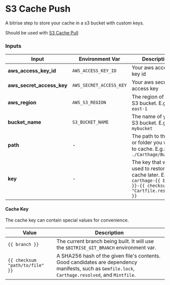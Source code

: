# S3 Cache Push

A bitrise step to store your cache in a s3 bucket with custom keys.

Should be used with [S3 Cache Pull](https://github.com/alephao/bitrise-step-s3-cache-pull)

### Inputs

Input|Environment Var|Description
-|-|-
**aws_access_key_id**|`AWS_ACCESS_KEY_ID`|Your aws access key id
**aws_secret_access_key**|`AWS_SECRET_ACCESS_KEY`|Your aws secret access key
**aws_region**|`AWS_S3_REGION`|The region of your S3 bucket. E.g.: `us-east-1 `
**bucket_name**|`S3_BUCKET_NAME`|The name of your S3 bucket. E.g.: `mybucket`
**path**|-|The path to the file or folder you want to cache. E.g.: `./Carthage/Build`
**key**|-|The key that will be used to restore the cache later. E.g.: `carthage-{{ branch }}-{{ checksum "Cartfile.resolved" }}`

#### Cache Key

The cache key can contain special values for convenience.

Value|Description
-|-
`{{ branch }}`|The current branch being built. It will use the `$BITRISE_GIT_BRANCH` environment var.
`{{ checksum "path/to/file" }}`|A SHA256 hash of the given file's contents. Good candidates are dependency manifests, such as `Gemfile.lock`, `Carthage.resolved`, and `Mintfile`.